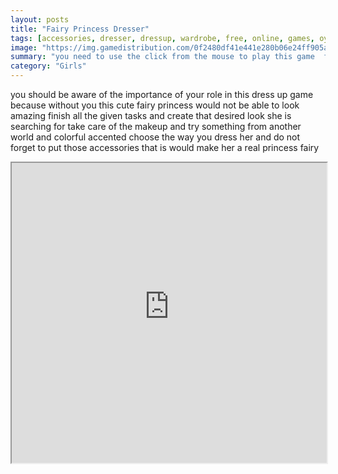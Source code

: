 ```yaml
---
layout: posts
title: "Fairy Princess Dresser"
tags: [accessories, dresser, dressup, wardrobe, free, online, games, oyna, game, free, games, play, play, games]
image: "https://img.gamedistribution.com/0f2480df41e441e280b06e24ff905ae9.jpg"
summary: "you need to use the click from the mouse to play this game  free online games oyna game free games play play games"
category: "Girls"
---
```


you should be aware of the importance of your role in this dress up game because without you this cute fairy princess would not be able to look amazing finish all the given tasks and create that desired look she is searching for take care of the makeup and try something from another world and colorful accented choose the way you dress her and do not forget to put those accessories that is would make her a real princess fairy

<iframe width="100%" height="480px;" src="https://html5.gamedistribution.com/0f2480df41e441e280b06e24ff905ae9/"></iframe>